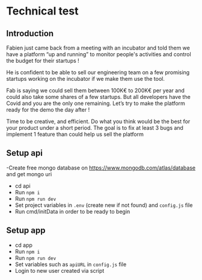 # Technical test

## Introduction

Fabien just came back from a meeting with an incubator and told them we have a platform “up and running” to monitor people's activities and control the budget for their startups !

He is confident to be able to sell our engineering team on a few promising startups working on the incubator if we make them use the tool.

Fab is saying we could sell them between 100K€ to 200K€ per year and could also take some shares of a few startups.
But all developers have the Covid and you are the only one remaining. Let’s try to make the platform ready for the demo the day after !

Time to be creative, and efficient. Do what you think would be the best for your product under a short period.
The goal is to fix at least 3 bugs and implement 1 feature than could help us sell the platform

## Setup api

-Create free mongo database on https://www.mongodb.com/atlas/database and get mongo uri

- cd api
- Run `npm i`
- Run `npm run dev`
- Set project variables in `.env` (create new if not found) and `config.js` file
- Run cmd/initData in order to be ready to begin

## Setup app

- cd app
- Run `npm i`
- Run `npm run dev`
- Set variables such as `apiURL` in `config.js` file
- Login to new user created via script
